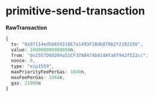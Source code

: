 # primitive-send-transaction

**RawTransaction**

```ts
{
  to: "0x87114ed56659216E7a1493F2Bdb870b2f2102156",
  value: 100000000000000n,
  from: "0x2557D0d204a51CF37A0474b814Afa6f942f522cc",
  nonce: 0,
  type: "eip1559",
  maxPriorityFeePerGas: 1049n,
  maxFeePerGas: 1064n,
  gas: 21000n
}
```
